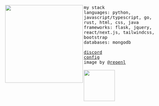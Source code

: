 <p float="left">
  <img src="side-images/side2.jpg" width="250" align="left">
  <p float="left">
    <samp>
      my stack
      <br>
      languages: python, javascript/typescript, go, rust, html, css, java
      <br>
      frameworks: flask, jquery, react/next.js, tailwindcss, bootstrap
      <br>
      databases: mongodb
      <br>
      <br>
      <a href="https://jackli.dev/discord">discord</a>
      <br>
      <a href="https://github.com/jckli/jckli/blob/main/config.md">config</a>
      <br>
      image by <a href="https://twitter.com/reoenl">@reoenl</a>
    </samp>
    <br>
    <br>
    <img src="https://hits-app.vercel.app/hits?url=https%3A%2F%2Fgithub.com%2Fjckli&bgRight=FAA0A0" width="100px"/>
  </p>
</p>
